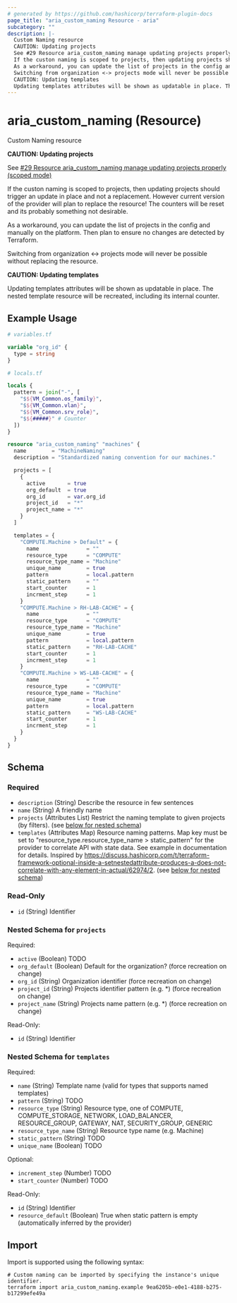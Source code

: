 ```yaml
---
# generated by https://github.com/hashicorp/terraform-plugin-docs
page_title: "aria_custom_naming Resource - aria"
subcategory: ""
description: |-
  Custom Naming resource
  CAUTION: Updating projects
  See #29 Resource aria_custom_naming manage updating projects properly (scoped mode) https://github.com/davidfischer-ch/terraform-provider-aria/issues/29
  If the custon naming is scoped to projects, then updating projects should trigger an update in place and not a replacement. However current version of the provider will plan to replace the resource! The counters will be reset and its probably something not desirable.
  As a workaround, you can update the list of projects in the config and manually on the platform. Then plan to ensure no changes are detected by Terraform.
  Switching from organization <-> projects mode will never be possible without replacing the resource.
  CAUTION: Updating templates
  Updating templates attributes will be shown as updatable in place. The nested template resource will be recreated, including its internal counter.
---
```


# aria_custom_naming (Resource)

Custom Naming resource

**CAUTION: Updating projects**

See [#29 Resource aria_custom_naming manage updating projects properly (scoped mode)](https://github.com/davidfischer-ch/terraform-provider-aria/issues/29)

If the custon naming is scoped to projects, then updating projects should trigger an update in place and not a replacement. However current version of the provider will plan to replace the resource! The counters will be reset and its probably something not desirable.

As a workaround, you can update the list of projects in the config and manually on the platform. Then plan to ensure no changes are detected by Terraform.

Switching from organization <-> projects mode will never be possible without replacing the resource.

**CAUTION: Updating templates**

Updating templates attributes will be shown as updatable in place. The nested template resource will be recreated, including its internal counter.

## Example Usage

```terraform
# variables.tf

variable "org_id" {
  type = string
}

# locals.tf

locals {
  pattern = join("-", [
    "$${VM_Common.os_family}",
    "$${VM_Common.vlan}",
    "$${VM_Common.srv_role}",
    "$${#####}" # Counter
  ])
}

resource "aria_custom_naming" "machines" {
  name        = "MachineNaming"
  description = "Standardized naming convention for our machines."

  projects = [
    {
      active       = true
      org_default  = true
      org_id       = var.org_id
      project_id   = "*"
      project_name = "*"
    }
  ]

  templates = {
    "COMPUTE.Machine > Default" = {
      name               = ""
      resource_type      = "COMPUTE"
      resource_type_name = "Machine"
      unique_name        = true
      pattern            = local.pattern
      static_pattern     = ""
      start_counter      = 1
      incrment_step      = 1
    }
    "COMPUTE.Machine > RH-LAB-CACHE" = {
      name               = ""
      resource_type      = "COMPUTE"
      resource_type_name = "Machine"
      unique_name        = true
      pattern            = local.pattern
      static_pattern     = "RH-LAB-CACHE"
      start_counter      = 1
      incrment_step      = 1
    }
    "COMPUTE.Machine > WS-LAB-CACHE" = {
      name               = ""
      resource_type      = "COMPUTE"
      resource_type_name = "Machine"
      unique_name        = true
      pattern            = local.pattern
      static_pattern     = "WS-LAB-CACHE"
      start_counter      = 1
      incrment_step      = 1
    }
  }
}
```

<!-- schema generated by tfplugindocs -->
## Schema

### Required

- `description` (String) Describe the resource in few sentences
- `name` (String) A friendly name
- `projects` (Attributes List) Restrict the naming template to given projects (by filters). (see [below for nested schema](#nestedatt--projects))
- `templates` (Attributes Map) Resource naming patterns.
Map key must be set to "resource_type.resource_type_name > static_pattern" for the provider to correlate API with state data.
 See example in documentation for details.
Inspired by https://discuss.hashicorp.com/t/terraform-framework-optional-inside-a-setnestedattribute-produces-a-does-not-correlate-with-any-element-in-actual/62974/2. (see [below for nested schema](#nestedatt--templates))

### Read-Only

- `id` (String) Identifier

<a id="nestedatt--projects"></a>
### Nested Schema for `projects`

Required:

- `active` (Boolean) TODO
- `org_default` (Boolean) Default for the organization? (force recreation on change)
- `org_id` (String) Organization identifier (force recreation on change)
- `project_id` (String) Projects identifier pattern (e.g. *) (force recreation on change)
- `project_name` (String) Projects name pattern (e.g. *) (force recreation on change)

Read-Only:

- `id` (String) Identifier


<a id="nestedatt--templates"></a>
### Nested Schema for `templates`

Required:

- `name` (String) Template name (valid for types that supports named templates)
- `pattern` (String) TODO
- `resource_type` (String) Resource type, one of COMPUTE, COMPUTE_STORAGE, NETWORK, LOAD_BALANCER, RESOURCE_GROUP, GATEWAY, NAT, SECURITY_GROUP, GENERIC
- `resource_type_name` (String) Resource type name (e.g. Machine)
- `static_pattern` (String) TODO
- `unique_name` (Boolean) TODO

Optional:

- `increment_step` (Number) TODO
- `start_counter` (Number) TODO

Read-Only:

- `id` (String) Identifier
- `resource_default` (Boolean) True when static pattern is empty (automatically inferred by the provider)

## Import

Import is supported using the following syntax:

```shell
# Custom naming can be imported by specifying the instance's unique identifier.
terraform import aria_custom_naming.example 9ea6205b-e0e1-4188-b275-b17299efe49a
```
